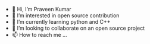 - 👋 Hi, I’m Praveen Kumar
- 👀 I’m interested in open source contribution
- 🌱 I’m currently learning python and C++
- 💞️ I’m looking to collaborate on an open source project
- 📫 How to reach me ...

<!---
p-k-repswal/p-k-repswal is a ✨ special ✨ repository because its `README.md` (this file) appears on your GitHub profile.
You can click the Preview link to take a look at your changes.
--->

